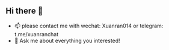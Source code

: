 ## Hi there 👋

 - 📫 please contact me with wechat: Xuanran014 or telegram: t.me/xuanranchat
 - 💬 Ask me about everything you interested! 

<!--
**axuanran/axuanran** is a ✨ _special_ ✨ repository because its `README.md` (this file) appears on your GitHub profile.

Here are some ideas to get you started:

- 🔭 I’m currently working on ...
- 🌱 I’m currently learning ...
- 👯 I’m looking to collaborate on ...
- 🤔 I’m looking for help with ...
- 💬 Ask me about ...
- 📫 How to reach me: ...
- 😄 Pronouns: ...
- ⚡ Fun fact: ...
-->
